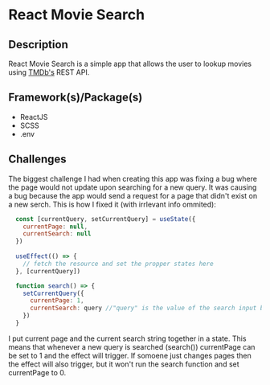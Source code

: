 # React Movie Search
## Description
React Movie Search is a simple app that allows the user to lookup movies using [TMDb's](themovidedb.com) REST API.

## Framework(s)/Package(s)
* ReactJS
* SCSS
* .env

## Challenges
The biggest challenge I had when creating this app was fixing a bug where the page would not update upon searching for a new query. It was causing a bug because the app would send a request for a page that didn't exist on a new serch. This is how I fixed it (with irrlevant info ommited):
```javascript
  const [currentQuery, setCurrentQuery] = useState({
    currentPage: null,
    currentSearch: null
  })
  
  useEffect(() => {
    // fetch the resource and set the propper states here
  }, [currentQuery])

  function search() => {
    setCurrentQuery({
      currentPage: 1,
      currentSearch: query //"query" is the value of the search input box
    })
  }
```
I put current page and the current search string together in a state. This means that whenever a new query is searched (search()) currentPage can be set to 1 and the effect will trigger. If somoene just changes pages then the effect will also trigger, but it won't run the search function and set currentPage to 0.
